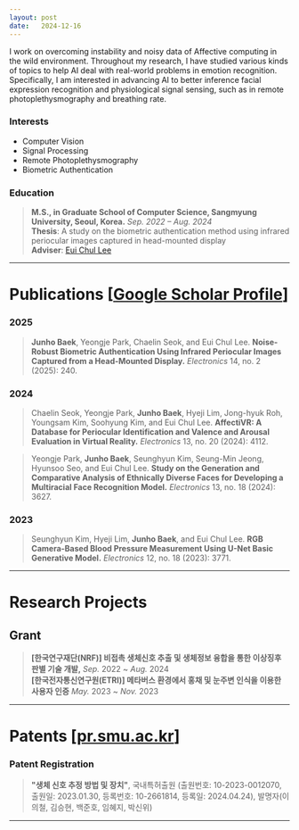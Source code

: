 ```yaml
---
layout: post
date:   2024-12-16
---
```


I work on overcoming instability and noisy data of Affective computing in the wild environment. Throughout my research, I have studied various kinds of topics to help AI deal with real-world problems in emotion recognition. Specifically, I am interested in advancing AI to better inference facial expression recognition and physiological signal sensing, such as in remote photoplethysmography and breathing rate.

### Interests

- Computer Vision
- Signal Processing
- Remote Photoplethysmography
- Biometric Authentication

### Education

> **M.S., in Graduate School of Computer Science, Sangmyung University, Seoul, Korea.**  *Sep. 2022 – Aug. 2024*  
**Thesis**: A study on the biometric authentication method using infrared periocular images captured in head-mounted display  
**Adviser**: [Eui Chul Lee](https://pr.smu.ac.kr/people/professor)  
> 

---

# Publications [[Google Scholar Profile](https://scholar.google.co.kr/citations?user=dKZARGcAAAAJ&hl=ko)]

### 2025

> **Junho Baek**, Yeongje Park, Chaelin Seok, and Eui Chul Lee. **Noise-Robust Biometric Authentication Using Infrared Periocular Images Captured from a Head-Mounted Display.** *Electronics* 14, no. 2 (2025): 240.
>  

### 2024

> Chaelin Seok, Yeongje Park, **Junho Baek**, Hyeji Lim, Jong-hyuk Roh, Youngsam Kim, Soohyung Kim, and Eui Chul Lee. **AffectiVR: A Database for Periocular Identification and Valence and Arousal Evaluation in Virtual Reality.** *Electronics* 13, no. 20 (2024): 4112.
> 

> Yeongje Park, **Junho Baek**, Seunghyun Kim, Seung-Min Jeong, Hyunsoo Seo, and Eui Chul Lee. **Study on the Generation and Comparative Analysis of Ethnically Diverse Faces for Developing a Multiracial Face Recognition Model.** *Electronics* 13, no. 18 (2024): 3627.
> 

### 2023

> Seunghyun Kim, Hyeji Lim, **Junho Baek**, and Eui Chul Lee. **RGB Camera-Based Blood Pressure Measurement Using U-Net Basic Generative Model.** *Electronics* 12, no. 18 (2023): 3771.
> 

---

# **Research Projects**

## Grant

> **[한국연구재단(NRF)] 비접촉 생체신호 추출 및 생체정보 융합을 통한 이상징후 판별 기술 개발,**  *Sep.* 2022 ~ *Aug.* 2024  
**[한국전자통신연구원(ETRI)] 메타버스 환경에서 홍채 및 눈주변 인식을 이용한 사용자 인증**  *May.* 2023 ~ *Nov.* 2023  
>

---

# Patents [[pr.smu.ac.kr](https://pr.smu.ac.kr/property/%EB%93%B1%EB%A1%9D%ED%8A%B9%ED%97%88)]

### Patent Registration

> **"생체 신호 추정 방법 및 장치"**, 국내특허출원 (출원번호: 10-2023-0012070, 출원일: 2023.01.30, 등록번호: 10-2661814, 등록일: 2024.04.24), 발명자(이의철, 김승현, 백준호, 임혜지, 박신위)
>

---
